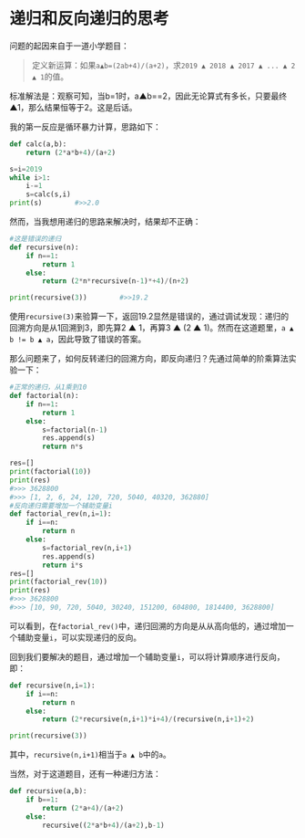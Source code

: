 # 递归和反向递归的思考

问题的起因来自于一道小学题目：

> 定义新运算：如果`a▲b=(2ab+4)/(a+2)`，求`2019 ▲ 2018 ▲ 2017 ▲ ... ▲ 2 ▲ 1`的值。

标准解法是：观察可知，当b=1时，a▲b==2，因此无论算式有多长，只要最终▲1，那么结果恒等于2。这是后话。

我的第一反应是循环暴力计算，思路如下：

```python
def calc(a,b):
    return (2*a*b+4)/(a+2)

s=i=2019
while i>1:
    i-=1
    s=calc(s,i)
print(s)        #>>2.0
```

然而，当我想用递归的思路来解决时，结果却不正确：

```python
#这是错误的递归
def recursive(n):
    if n==1:
        return 1
    else:
        return (2*n*recursive(n-1)*+4)/(n+2)

print(recursive(3))        #>>19.2
```

使用`recursive(3)`来验算一下，返回19.2显然是错误的，通过调试发现：递归的回溯方向是从1回溯到3，即先算2 ▲ 1，再算3 ▲ (2 ▲ 1)。然而在这道题里，`a ▲ b != b ▲ a`，因此导致了错误的答案。

那么问题来了，如何反转递归的回溯方向，即反向递归？先通过简单的阶乘算法实验一下：

```python
#正常的递归，从1乘到10
def factorial(n):
    if n==1:
        return 1
    else:
        s=factorial(n-1)
        res.append(s)
        return n*s

res=[]
print(factorial(10))
print(res)
#>>> 3628800
#>>> [1, 2, 6, 24, 120, 720, 5040, 40320, 362880]
#反向递归需要增加一个辅助变量i
def factorial_rev(n,i=1):
    if i==n:
        return n
    else:
        s=factorial_rev(n,i+1)
        res.append(s)
        return i*s
res=[]
print(factorial_rev(10))
print(res)
#>>> 3628800
#>>> [10, 90, 720, 5040, 30240, 151200, 604800, 1814400, 3628800]
```

可以看到，在`factorial_rev()`中，递归回溯的方向是从从高向低的，通过增加一个辅助变量`i`，可以实现递归的反向。

回到我们要解决的题目，通过增加一个辅助变量`i`，可以将计算顺序进行反向，即：

```python
def recursive(n,i=1):
    if i==n:
        return n
    else:
        return (2*recursive(n,i+1)*i+4)/(recursive(n,i+1)+2)

print(recursive(3))
```

其中，`recursive(n,i+1)`相当于`a ▲ b`中的`a`。

当然，对于这道题目，还有一种递归方法：

```python
def recursive(a,b):
    if b==1:
        return (2*a+4)/(a+2)
    else:
        recursive((2*a*b+4)/(a+2),b-1)
```
